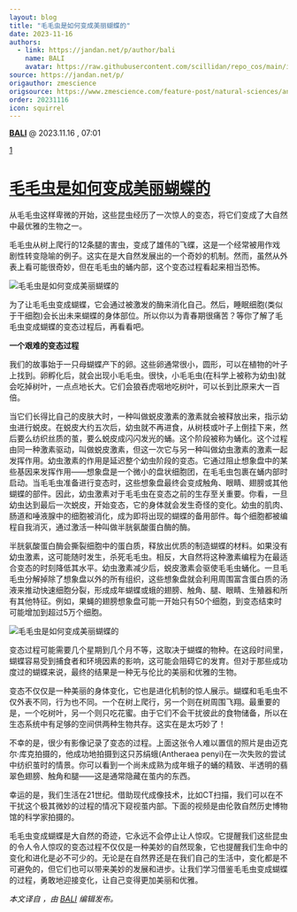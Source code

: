 ```yaml
---
layout: blog
title: "毛毛虫是如何变成美丽蝴蝶的"
date: 2023-11-16
authors:
  - link: https://jandan.net/p/author/bali
    name: BALI
    avatar: https://raw.githubusercontent.com/scillidan/repo_cos/main/icon/jin_grey.png
source: https://jandan.net/p/
origauthor: zmescience
origsource: https://www.zmescience.com/feature-post/natural-sciences/animals/invertebrates/how-caterpillar-turn-butterfly-0534534/
order: 20231116
icon: squirrel
---
```



**[BALI](https://jandan.net/p/author/bali "作者")** @ 2023.11.16 , 07:01

[1](https://jandan.net/p/114788#//#comments "参与评论")

# [毛毛虫是如何变成美丽蝴蝶的](http://jandan.net/p/114788)

从毛毛虫这样卑微的开始，这些昆虫经历了一次惊人的变态，将它们变成了大自然中最优雅的生物之一。

毛毛虫从树上爬行的12条腿的害虫，变成了雄伟的飞蝶，这是一个经常被用作戏剧性转变隐喻的例子。这实在是大自然发展出的一个奇妙的机制。然而，虽然从外表上看可能很奇妙，但在毛毛虫的蛹内部，这个变态过程看起来相当恐怖。

![毛毛虫是如何变成美丽蝴蝶的](https://tvax1.moyu.im/mw600/66b3de17gy1hjvq8vhp5mj20fa0bhgmj.jpg)

为了让毛毛虫变成蝴蝶，它会通过被激发的酶来消化自己。然后，睡眠细胞(类似于干细胞)会长出未来蝴蝶的身体部位。所以你以为青春期很痛苦？等你了解了毛毛虫变成蝴蝶的变态过程后，再看看吧。

**一个艰难的变态过程**

我们的故事始于一只母蝴蝶产下的卵。这些卵通常很小，圆形，可以在植物的叶子上找到。卵孵化后，就会出现小毛毛虫。很快，小毛毛虫(在科学上被称为幼虫)就会吃掉树叶，一点点地长大。它们会狼吞虎咽地吃树叶，可以长到比原来大一百倍。

当它们长得比自己的皮肤大时，一种叫做蜕皮激素的激素就会被释放出来，指示幼虫进行蜕皮。在蜕皮大约五次后，幼虫就不再进食，从树枝或叶子上倒挂下来，然后要么纺织丝质的茧，要么蜕皮成闪闪发光的蛹。这个阶段被称为蛹化。这个过程由同一种激素驱动，叫做蜕皮激素，但这一次它与另一种叫做幼虫激素的激素一起发挥作用。幼虫激素的作用是延迟整个幼虫阶段的变态。它通过阻止想象盘中的某些基因来发挥作用——想象盘是一个微小的盘状细胞团，在毛毛虫包裹在蛹内部时启动。当毛毛虫准备进行变态时，这些想象盘最终会变成触角、眼睛、翅膀或其他蝴蝶的部件。因此，幼虫激素对于毛毛虫在变态之前的生存至关重要。你看，一旦幼虫达到最后一次蜕皮，开始变态，它的身体就会发生奇怪的变化。幼虫的肌肉、肠道和唾液腺中的细胞被消化，成为即将出现的蝴蝶的备用部件。每个细胞都被编程自我消灭，通过激活一种叫做半胱氨酸蛋白酶的酶。

半胱氨酸蛋白酶会撕裂细胞中的蛋白质，释放出优质的制造蝴蝶的材料。如果没有幼虫激素，这可能随时发生，杀死毛毛虫。相反，大自然将这种激素编程为在最适合变态的时刻降低其水平。幼虫激素减少后，蜕皮激素会驱使毛毛虫蛹化。一旦毛毛虫分解掉除了想象盘以外的所有组织，这些想象盘就会利用周围富含蛋白质的汤液来推动快速细胞分裂，形成成年蝴蝶或蛾的翅膀、触角、腿、眼睛、生殖器和所有其他特征。例如，果蝇的翅膀想象盘可能一开始只有50个细胞，到变态结束时可能增加到超过5万个细胞。

![毛毛虫是如何变成美丽蝴蝶的](https://tvax1.moyu.im/mw600/66b3de17gy1hjvq8vbwskj20ua0n8ws6.jpg)

变态过程可能需要几个星期到几个月不等，这取决于蝴蝶的物种。在这段时间里，蝴蝶容易受到捕食者和环境因素的影响，这可能会阻碍它的发育。但对于那些成功度过的蝴蝶来说，最终的结果是一种无与伦比的美丽和优雅的生物。

变态不仅仅是一种美丽的身体变化，它也是进化机制的惊人展示。蝴蝶和毛毛虫不仅外表不同，行为也不同。一个在树上爬行，另一个则在树周围飞翔。最重要的是，一个吃树叶，另一个则只吃花蜜。由于它们不会干扰彼此的食物储备，所以在生态系统中有足够的空间供两种生物共存。这实在是太巧妙了！

不幸的是，很少有影像记录了变态的过程。上面这张令人难以置信的照片是由迈克尔·库克拍摄的，他成功地拍摄到这只苏绢蛾(Antheraea penyi)在一次失败的尝试中纺织茧时的情景。你可以看到一个尚未成熟为成年蛾子的蛹的精致、半透明的翡翠色翅膀、触角和腿——这是通常隐藏在茧内的东西。

幸运的是，我们生活在21世纪。借助现代成像技术，比如CT扫描，我们可以在不干扰这个极其微妙的过程的情况下窥视茧内部。下面的视频是由伦敦自然历史博物馆的科学家拍摄的。

毛毛虫变成蝴蝶是大自然的奇迹，它永远不会停止让人惊叹。它提醒我们这些昆虫的令人令人惊叹的变态过程不仅仅是一种美妙的自然现象，它也提醒我们生命中的变化和进化是必不可少的。无论是在自然界还是在我们自己的生活中，变化都是不可避免的，但它们也可以带来美妙的发展和进步。让我们学习借鉴毛毛虫变成蝴蝶的过程，勇敢地迎接变化，让自己变得更加美丽和优雅。

_本文译自 ，由 [BALI](http://jandan.net/p/114788) 编辑发布。_